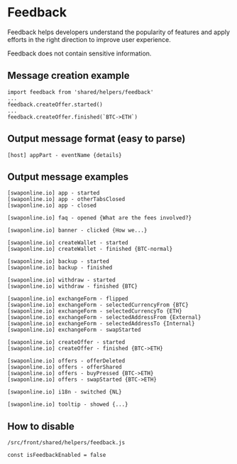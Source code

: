 # Feedback

Feedback helps developers understand the popularity of features and apply efforts in the right direction to improve user experience.

Feedback does not contain sensitive information.


## Message creation example

```
import feedback from 'shared/helpers/feedback'
...
feedback.createOffer.started()
...
feedback.createOffer.finished(`BTC->ETH`)
```

## Output message format (easy to parse)

```
[host] appPart - eventName {details}
```


## Output message examples

```
[swaponline.io] app - started
[swaponline.io] app - otherTabsClosed
[swaponline.io] app - closed

[swaponline.io] faq - opened {What are the fees involved?}

[swaponline.io] banner - clicked {How we...}

[swaponline.io] createWallet - started
[swaponline.io] createWallet - finished {BTC-normal}

[swaponline.io] backup - started
[swaponline.io] backup - finished

[swaponline.io] withdraw - started
[swaponline.io] withdraw - finished {BTC}

[swaponline.io] exchangeForm - flipped
[swaponline.io] exchangeForm - selectedCurrencyFrom {BTC}
[swaponline.io] exchangeForm - selectedCurrencyTo {ETH}
[swaponline.io] exchangeForm - selectedAddressFrom {External}
[swaponline.io] exchangeForm - selectedAddressTo {Internal}
[swaponline.io] exchangeForm - swapStarted

[swaponline.io] createOffer - started
[swaponline.io] createOffer - finished {BTC->ETH}

[swaponline.io] offers - offerDeleted
[swaponline.io] offers - offerShared
[swaponline.io] offers - buyPressed {BTC->ETH}
[swaponline.io] offers - swapStarted {BTC->ETH}

[swaponline.io] i18n - switched {NL}

[swaponline.io] tooltip - showed {...}

```

## How to disable

`/src/front/shared/helpers/feedback.js`

`const isFeedbackEnabled = false`
